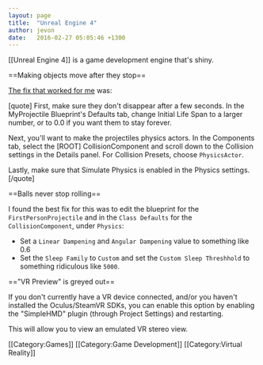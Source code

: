 ```yaml
---
layout: page
title:  "Unreal Engine 4"
author: jevon
date:   2016-02-27 05:05:46 +1300
---
```


[[Unreal Engine 4]] is a game development engine that's shiny.

==Making objects move after they stop==

<a href="https://answers.unrealengine.com/questions/41352/making-objects-move-after-theyve-stopped.html">The fix that worked for me</a> was:

[quote]
First, make sure they don't disappear after a few seconds. In the MyProjectile Blueprint's Defaults tab, change Initial Life Span to a larger number, or to 0.0 if you want them to stay forever.

Next, you'll want to make the projectiles physics actors. In the Components tab, select the [ROOT] CollisionComponent and scroll down to the Collision settings in the Details panel. For Collision Presets, choose `PhysicsActor`.

Lastly, make sure that Simulate Physics is enabled in the Physics settings.
[/quote]

==Balls never stop rolling==

I found the best fix for this was to edit the blueprint for the `FirstPersonProjectile` and in the `Class Defaults` for the `CollisionComponent`, under `Physics`:

* Set a `Linear Dampening` and `Angular Dampening` value to something like 0.6
* Set the `Sleep Family` to `Custom` and set the `Custom Sleep Threshhold` to something ridiculous like `5000`.

=="VR Preview" is greyed out==

If you don't currently have a VR device connected, and/or you haven't installed the Oculus/SteamVR SDKs, you can enable this option by enabling the "SimpleHMD" plugin (through Project Settings) and restarting.

This will allow you to view an emulated VR stereo view.

[[Category:Games]]
[[Category:Game Development]]
[[Category:Virtual Reality]]